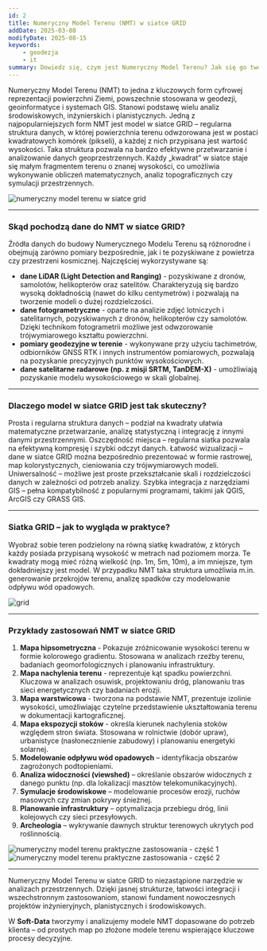 ```yaml
---
id: 2
title: Numeryczny Model Terenu (NMT) w siatce GRID
addDate: 2025-03-08
modifyDate: 2025-08-15
keywords:
    - geodezja
    - it
summary: Dowiedz się, czym jest Numeryczny Model Terenu? Jak się go tworzy? Jakie są jego zastosowania?
---
```

Numeryczny Model Terenu (NMT) to jedna z kluczowych form cyfrowej reprezentacji powierzchni Ziemi, powszechnie stosowana w geodezji, geoinformatyce i systemach GIS. Stanowi podstawę wielu analiz środowiskowych, inżynierskich i planistycznych.
Jedną z najpopularniejszych form NMT jest model w siatce GRID – regularna struktura danych, w której powierzchnia terenu odwzorowana jest w postaci kwadratowych komórek (pikseli), a każdej z nich przypisana jest wartość wysokości.
Taka struktura pozwala na bardzo efektywne przetwarzanie i analizowanie danych geoprzestrzennych. Każdy „kwadrat” w siatce staje się małym fragmentem terenu o znanej wysokości, co umożliwia wykonywanie obliczeń matematycznych, analiz topograficznych czy symulacji przestrzennych.

![numeryczny model terenu w siatce grid](/images/blog/images/2/nmt.jpg)
________________________________________
### Skąd pochodzą dane do NMT w siatce GRID?
Źródła danych do budowy Numerycznego Modelu Terenu są różnorodne i obejmują zarówno pomiary bezpośrednie, jak i te pozyskiwane z powietrza czy przestrzeni kosmicznej. Najczęściej wykorzystywane są:
- **dane LiDAR (Light Detection and Ranging)** - pozyskiwane z dronów, samolotów, helikopterów oraz satelitów. Charakteryzują się bardzo wysoką dokładnością (nawet do kilku centymetrów) i pozwalają na tworzenie modeli o dużej rozdzielczości.
- **dane fotogrametryczne** - oparte na analizie zdjęć lotniczych i satelitarnych, pozyskiwanych z dronów, helikopterów czy samolotów. Dzięki technikom fotogrametrii możliwe jest odwzorowanie trójwymiarowego kształtu powierzchni.
- **pomiary geodezyjne w terenie** - wykonywane przy użyciu tachimetrów, odbiorników GNSS RTK i innych instrumentów pomiarowych, pozwalają na pozyskanie precyzyjnych punktów wysokościowych.
- **dane satelitarne radarowe (np. z misji SRTM, TanDEM-X)** - umożliwiają pozyskanie modelu wysokościowego w skali globalnej.
________________________________________
### Dlaczego model w siatce GRID jest tak skuteczny?
Prosta i regularna struktura danych – podział na kwadraty ułatwia matematyczne przetwarzanie, analizę statystyczną i integrację z innymi danymi przestrzennymi.
Oszczędność miejsca – regularna siatka pozwala na efektywną kompresję i szybki odczyt danych. Łatwość wizualizacji – dane w siatce GRID można bezpośrednio prezentować w formie rastrowej, map kolorystycznych, cieniowania czy trójwymiarowych modeli.
Uniwersalność – możliwe jest proste przekształcanie skali i rozdzielczości danych w zależności od potrzeb analizy.
Szybka integracja z narzędziami GIS – pełna kompatybilność z popularnymi programami, takimi jak QGIS, ArcGIS czy GRASS GIS.
________________________________________
### Siatka GRID – jak to wygląda w praktyce?
Wyobraź sobie teren podzielony na równą siatkę kwadratów, z których każdy posiada przypisaną wysokość w metrach nad poziomem morza. Te kwadraty mogą mieć różną wielkość (np. 1m, 5m, 10m), a im mniejsze, tym dokładniejszy jest model.
W przypadku NMT taka struktura umożliwia m.in. generowanie przekrojów terenu, analizę spadków czy modelowanie odpływu wód opadowych.

![grid](/images/blog/images/2/grid.jpg)

________________________________________
### Przykłady zastosowań NMT w siatce GRID
1.	**Mapa hipsometryczna** - Pokazuje zróżnicowanie wysokości terenu w formie kolorowego gradientu. Stosowana w analizach rzeźby terenu, badaniach geomorfologicznych i planowaniu infrastruktury.
2.	**Mapa nachylenia terenu** - reprezentuje kąt spadku powierzchni. Kluczowa w analizach osuwisk, projektowaniu dróg, planowaniu tras sieci energetycznych czy badaniach erozji.
3.	**Mapa warstwicowa** - tworzona na podstawie NMT, prezentuje izolinie wysokości, umożliwiając czytelne przedstawienie ukształtowania terenu w dokumentacji kartograficznej.
4.	**Mapa ekspozycji stoków** - określa kierunek nachylenia stoków względem stron świata. Stosowana w rolnictwie (dobór upraw), urbanistyce (nasłonecznienie zabudowy) i planowaniu energetyki solarnej.
5.	**Modelowanie odpływu wód opadowych** – identyfikacja obszarów zagrożonych podtopieniami.
6.	**Analiza widoczności (viewshed)** – określanie obszarów widocznych z danego punktu (np. dla lokalizacji masztów telekomunikacyjnych).
7.	**Symulacje środowiskowe** – modelowanie procesów erozji, ruchów masowych czy zmian pokrywy śnieżnej.
8.	**Planowanie infrastruktury** – optymalizacja przebiegu dróg, linii kolejowych czy sieci przesyłowych.
9.	**Archeologia** – wykrywanie dawnych struktur terenowych ukrytych pod roślinnością.

![numeryczny model terenu praktyczne zastosowania - część 1](/images/blog/images/2/nmt-zastosowania_1.jpg)
![numeryczny model terenu praktyczne zastosowania - część 2](/images/blog/images/2/nmt-zastosowania_2.jpg)
________________________________________
Numeryczny Model Terenu w siatce GRID to niezastąpione narzędzie w analizach przestrzennych. Dzięki jasnej strukturze, łatwości integracji i wszechstronnym zastosowaniom, stanowi fundament nowoczesnych projektów inżynieryjnych, planistycznych i środowiskowych.

W **Soft-Data** tworzymy i analizujemy modele NMT dopasowane do potrzeb klienta – od prostych map po złożone modele terenu wspierające kluczowe procesy decyzyjne.
